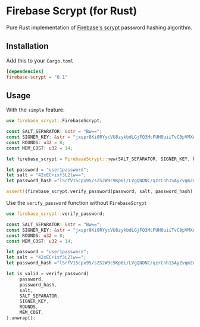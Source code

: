 # Firebase Scrypt (for Rust)

Pure Rust implementation of [Firebase's scrypt](https://github.com/firebase/scrypt) password hashing algorithm.

## Installation
Add this to your ``Cargo.toml``

```toml
[dependencies]
firebase-scrypt = "0.1"
```

## Usage
With the ``simple`` feature:
```rust
use firebase_scrypt::FirebaseScrypt;

const SALT_SEPARATOR: &str = "Bw==";
const SIGNER_KEY: &str = "jxspr8Ki0RYycVU8zykbdLGjFQ3McFUH0uiiTvC8pVMXAn210wjLNmdZJzxUECKbm0QsEmYUSDzZvpjeJ9WmXA==";
const ROUNDS: u32 = 8;
const MEM_COST: u32 = 14;

let firebase_scrypt = FirebaseScrypt::new(SALT_SEPARATOR, SIGNER_KEY, ROUNDS, MEM_COST);

let password = "user1password";
let salt = "42xEC+ixf3L2lw==";
let password_hash ="lSrfV15cpx95/sZS2W9c9Kp6i/LVgQNDNC/qzrCnh1SAyZvqmZqAjTdn3aoItz+VHjoZilo78198JAdRuid5lQ==";

assert!(firebase_scrypt.verify_password(password, salt, password_hash).unwrap())
```

Use the ``verify_password`` function without ``FirebaseScrypt``
```rust
use firebase_scrypt::verify_password;

const SALT_SEPARATOR: &str = "Bw==";
const SIGNER_KEY: &str = "jxspr8Ki0RYycVU8zykbdLGjFQ3McFUH0uiiTvC8pVMXAn210wjLNmdZJzxUECKbm0QsEmYUSDzZvpjeJ9WmXA==";
const ROUNDS: u32 = 8;
const MEM_COST: u32 = 14;

let password = "user1password";
let salt = "42xEC+ixf3L2lw==";
let password_hash ="lSrfV15cpx95/sZS2W9c9Kp6i/LVgQNDNC/qzrCnh1SAyZvqmZqAjTdn3aoItz+VHjoZilo78198JAdRuid5lQ==";

let is_valid = verify_password(
     password,
     password_hash,
     salt,
     SALT_SEPARATOR,
     SIGNER_KEY,
     ROUNDS,
     MEM_COST,
).unwrap();
```
